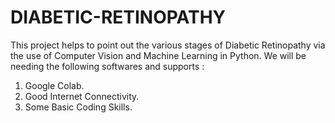 # DIABETIC-RETINOPATHY
This project helps to point out the various stages of Diabetic Retinopathy via the use of Computer Vision and Machine Learning in Python.
We will be needing the following softwares and supports : 

   1. Google Colab.
   2. Good Internet Connectivity.
   3. Some Basic Coding Skills.
